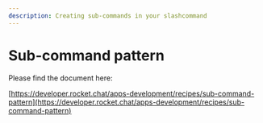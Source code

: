 ```yaml
---
description: Creating sub-commands in your slashcommand
---
```


# Sub-command pattern

Please find the document here: 

[https://developer.rocket.chat/apps-development/recipes/sub-command-pattern](https://developer.rocket.chat/apps-development/recipes/sub-command-pattern)

